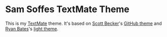 # Sam Soffes TextMate Theme

This is my [TextMate](http://macromates.com) theme. It's based on [Scott Becker](http://github.com/sbecker)'s [GitHub theme](http://github.com/sbecker/github_textmate_theme/blob/master/GitHub.tmTheme) and [Ryan Bates](http://github.com/ryanb)'s [light theme](http://github.com/ryanb/textmate-themes/blob/master/ryan-light.tmTheme).
